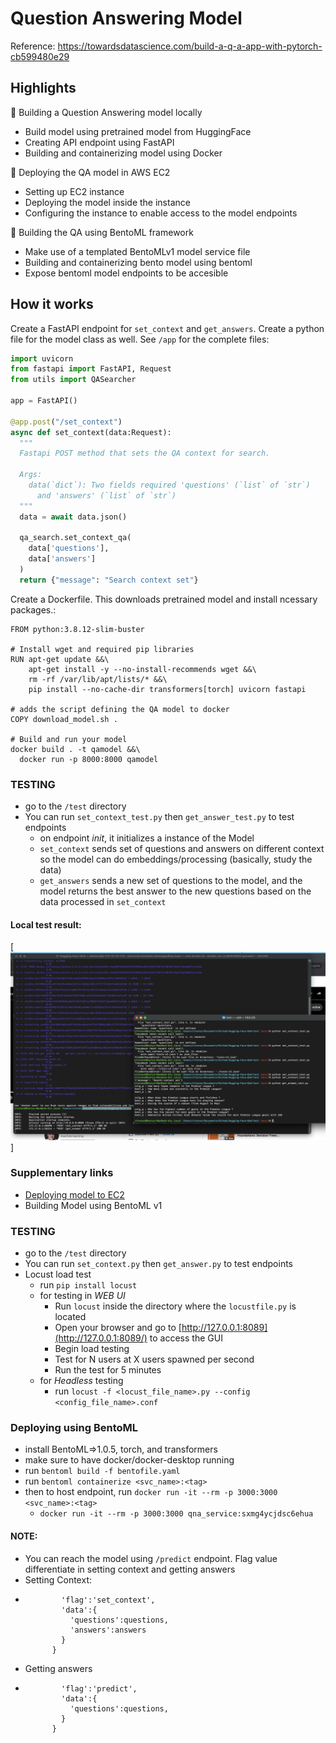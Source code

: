 # Question Answering Model

Reference: https://towardsdatascience.com/build-a-q-a-app-with-pytorch-cb599480e29

## Highlights

🍭 Building a Question Answering model locally
- Build model using pretrained model from HuggingFace
- Creating API endpoint using FastAPI
- Building and containerizing model using Docker

🍭 Deploying the QA model in AWS EC2
- Setting up EC2 instance
- Deploying the model inside the instance
- Configuring the instance to enable access to the model endpoints


🍭 Building the QA using BentoML framework
- Make use of a templated BentoMLv1 model service file
- Building and containerizing bento model using bentoml
- Expose bentoml model endpoints to be accesible


## How it works

Create a FastAPI endpoint for `set_context` and `get_answers`. Create a python file for the model class as well. 
See `/app` for the complete files:

```python
import uvicorn
from fastapi import FastAPI, Request
from utils import QASearcher

app = FastAPI()

@app.post("/set_context")
async def set_context(data:Request):
  """
  Fastapi POST method that sets the QA context for search.
  
  Args:
    data(`dict`): Two fields required 'questions' (`list` of `str`)
      and 'answers' (`list` of `str`)
  """
  data = await data.json()
  
  qa_search.set_context_qa(
    data['questions'], 
    data['answers']
  )
  return {"message": "Search context set"}
```


Create a Dockerfile. This downloads pretrained model and install ncessary packages.:

```docker
FROM python:3.8.12-slim-buster

# Install wget and required pip libraries
RUN apt-get update &&\
    apt-get install -y --no-install-recommends wget &&\
    rm -rf /var/lib/apt/lists/* &&\
    pip install --no-cache-dir transformers[torch] uvicorn fastapi

# adds the script defining the QA model to docker
COPY download_model.sh .

# Build and run your model
docker build . -t qamodel &&\
  docker run -p 8000:8000 qamodel
```

### TESTING
  - go to the `/test` directory
  - You can run `set_context_test.py` then `get_answer_test.py` to test endpoints
    - on endpoint *init*, it initializes a instance of the Model
    - `set_context` sends set of questions and answers on different context so the model can do embeddings/processing (basically, study the data)
    - `get_answers` sends a new set of questions to the model, and the model returns the best answer to the new questions based on the data processed in `set_context`
    
#### Local test result:

[<img src="https://github.com/rjtronco/Hugging-Face-QnA/blob/main/local_testing_result.png" width="800px" margin-left="-5px">]
<br>


### Supplementary links
- [Deploying model to EC2](https://github.com/rjtronco/Hugging-Face-QnA/blob/main/EC2_Deployment.md)
- Building Model using BentoML v1



### TESTING
  - go to the `/test` directory
  - You can run `set_context.py` then `get_answer.py` to test endpoints
  - Locust load test
      - run `pip install locust`
      - for testing in *WEB UI*
        - Run `locust` inside the directory where the `locustfile.py` is located
        - Open your browser and go to [http://127.0.0.1:8089](http://127.0.0.1:8089/) to access the GUI
        - Begin load testing
        - Test for N users at X users spawned per second
        - Run the test for 5 minutes
     - for *Headless* testing
        - run `locust -f <locust_file_name>.py --config <config_file_name>.conf`



### Deploying using BentoML
  - install BentoML=>1.0.5, torch, and transformers
  - make sure to have docker/docker-desktop running
  - run `bentoml build -f bentofile.yaml`
  - run `bentoml containerize <svc_name>:<tag>`
  - then to host endpoint, run `docker run -it --rm -p 3000:3000 <svc_name>:<tag>`
      - `docker run -it --rm -p 3000:3000 qna_service:sxmg4ycjdsc6ehua`
   
#### NOTE:
  - You can reach the model using `/predict` endpoint. Flag value differentiate in setting context and getting answers
  - Setting Context: 
  - ``` json_data = {
            'flag':'set_context',
            'data':{
              'questions':questions,
              'answers':answers
            }
          }
  - Getting answers
  - ``` json_data = {
            'flag':'predict',
            'data':{
              'questions':questions,
            }
          }
